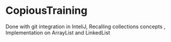 # CopiousTraining

Done with git integration in InteliJ,
Recalling collections concepts ,
Implementation on ArrayList and LinkedList
